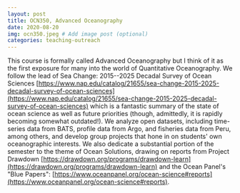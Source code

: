 ```yaml
---
layout: post
title: OCN350, Advanced Oceanography
date: 2020-08-20
img: ocn350.jpeg # Add image post (optional)
categories: teaching-outreach
---
```


This course is formally called Advanced Oceanography but I think of it as the first exposure for many into the world of Quantitative Oceanography. We follow the lead of Sea Change: 2015--2025 Decadal Survey of Ocean Sciences [https://www.nap.edu/catalog/21655/sea-change-2015-2025-decadal-survey-of-ocean-sciences](https://www.nap.edu/catalog/21655/sea-change-2015-2025-decadal-survey-of-ocean-sciences) which is a fantastic summary of the state of ocean science as well as future priorities (though, admittedly, it is rapidly becoming somewhat outdated!). We analyze open datasets, including time-series data from BATS, profile data from Argo, and fisheries data from Peru, among others, and develop group projects that hone in on students' own oceanographic interests. We also dedicate a substantial portion of the semester to the theme of Ocean Solutions, drawing on reports from Project Drawdown [https://drawdown.org/programs/drawdown-learn](https://drawdown.org/programs/drawdown-learn) and the Ocean Panel's "Blue Papers": [https://www.oceanpanel.org/ocean-science#reports](https://www.oceanpanel.org/ocean-science#reports). 